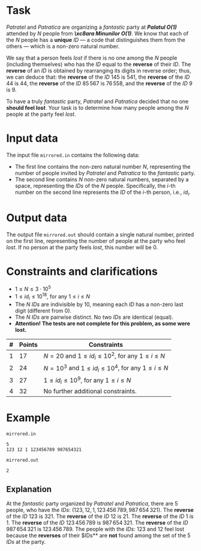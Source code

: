 # Task

*Patratel* and *Patratica* are organizing a *fantastic* party at ***Palatul O(1)*** attended by $N$ people from ***\xc8ara Minunilor O(1)***. We know that each of the $N$ people has a **unique** $ID$ — a code that distinguishes them from the others — which is a non-zero natural number.

We say that a person feels *lost* if there is no one among the $N$ people (including themselves) who has the $ID$ equal to the **reverse** of their $ID$. The **reverse** of an $ID$ is obtained by rearranging its digits in reverse order; thus, we can deduce that: the **reverse** of the $ID$ $145$ is $541$, the **reverse** of the $ID$ $44$ is $44$, the **reverse** of the $ID$ $85\,567$ is $76\,558$, and the **reverse** of the $ID$ $9$ is $9$.

To have a truly *fantastic* party, *Patratel* and *Patratica* decided that no one **should feel *lost***. Your task is to determine how many people among the $N$ people at the party feel *lost*.

# Input data

The input file `mirrored.in` contains the following data:

- The first line contains the non-zero natural number $N$, representing the number of people invited by *Patratel* and *Patratica* to the *fantastic* party.
- The second line contains $N$ non-zero natural numbers, separated by a space, representing the $IDs$ of the $N$ people. Specifically, the $i$-th number on the second line represents the $ID$ of the $i$-th person, i.e., $id_i$.

# Output data

The output file `mirrored.out` should contain a single natural number, printed on the first line, representing the number of people at the party who feel *lost*. If no person at the party feels *lost*, this number will be $0$.

# Constraints and clarifications

* $1 \leq N \leq 3 \cdot 10^5$
* $1 \leq id_i \leq 10^{18}$, for any $1 \leq i \leq N$
* The $N$ $IDs$ are indivisible by $10$, meaning each $ID$ has a non-zero last digit (different from $0$).
* The $N$ $IDs$ are pairwise distinct. No two $IDs$ are identical (equal).
* **Attention! The tests are not complete for this problem, as some were lost.**

| # | Points | Constraints |
| - | ------- | ---------- |
| 1 | 17 | $N = 20$ and $1 \leq id_i \leq 10^2$, for any $1 \leq i \leq N$ |
| 2 | 24 | $N = 10^3$ and $1 \leq id_i \leq 10^4$, for any $1 \leq i \leq N$ |
| 3 | 27 | $1 \leq id_i \leq 10^9$, for any $1 \leq i \leq N$ |
| 4 | 32 | No further additional constraints. |

# Example

`mirrored.in`
```
5
123 12 1 123456789 987654321
```

`mirrored.out`
```
2
```

## Explanation

At the *fantastic* party organized by *Patratel* and *Patratica*, there are $5$ people, who have the $IDs$: $(123, 12, 1, 123\,456\,789, 987\,654\,321)$. The **reverse** of the $ID$ $123$ is $321$. The **reverse** of the $ID$ $12$ is $21$. The **reverse** of the $ID$ $1$ is $1$. The **reverse** of the $ID$ $123\,456\,789$ is $987\,654\,321$. The **reverse** of the $ID$ $987\,654\,321$ is $123\,456\,789$. The people with the $IDs$: $123$ and $12$ feel lost because the **reverses** of their $IDs** are **not** found among the set of the $5$ $IDs$ at the party.